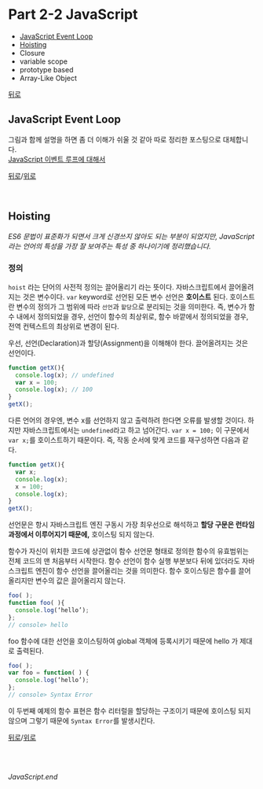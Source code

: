 # Part 2-2 JavaScript
* [JavaScript Event Loop](#javascript-event-loop)
* [Hoisting](#hoisting)
* Closure
* variable scope
* prototype based
* Array-Like Object

[뒤로](https://github.com/JaeYeopHan/for_beginner)

## JavaScript Event Loop
그림과 함께 설명을 하면 좀 더 이해가 쉬울 것 같아 따로 정리한 포스팅으로 대체합니다.  
[JavaScript 이벤트 루프에 대해서](http://asfirstalways.tistory.com/362)

[뒤로](https://github.com/JaeYeopHan/for_beginner)/[위로](#part-2-2-javascript)

</br>

## Hoisting
_ES6 문법이 표준화가 되면서 크게 신경쓰지 않아도 되는 부분이 되었지만, JavaScript라는 언어의 특성을 가장 잘 보여주는 특성 중 하나이기에 정리했습니다._

### 정의
`hoist` 라는 단어의 사전적 정의는 끌어올리기 라는 뜻이다. 자바스크립트에서 끌어올려지는 것은 변수이다. `var` keyword로 선언된 모든 변수 선언은 **호이스트** 된다. 호이스트란 변수의 정의가 그 범위에 따라 `선언`과 `할당`으로 분리되는 것을 의미한다. 즉, 변수가 함수 내에서 정의되었을 경우, 선언이 함수의 최상위로, 함수 바깥에서 정의되었을 경우, 전역 컨텍스트의 최상위로 변경이 된다.

우선, 선언(Declaration)과 할당(Assignment)을 이해해야 한다. 끌어올려지는 것은 선언이다.

```js
function getX(){
  console.log(x); // undefined
  var x = 100;
  console.log(x); // 100
}
getX();
```
다른 언어의 경우엔, 변수 x를 선언하지 않고 출력하려 한다면 오류를 발생할 것이다. 하지만 자바스크립트에서는 `undefined`라고 하고 넘어간다. `var x = 100;` 이 구문에서 `var x;`를 호이스트하기 때문이다. 즉, 작동 순서에 맞게 코드를 재구성하면 다음과 같다.
```js
function getX(){
  var x;
  console.log(x);
  x = 100;
  console.log(x);
}
getX();
```
선언문은 항시 자바스크립트 엔진 구동시 가장 최우선으로 해석하고 **할당 구문은 런타임 과정에서 이루어지기 때문에,** 호이스팅 되지 않는다.


함수가 자신이 위치한 코드에 상관없이 함수 선언문 형태로 정의한 함수의 유효범위는 전체 코드의 맨 처음부터 시작한다. 함수 선언이 함수 실행 부분보다 뒤에 있더라도 자바스크립트 엔진이 함수 선언을 끌어올리는 것을 의미한다. 함수 호이스팅은 함수를 끌어올리지만 변수의 값은 끌어올리지 않는다.
```js
foo( );
function foo( ){
  console.log(‘hello’);
};
// console> hello
```
foo 함수에 대한 선언을 호이스팅하여 global 객체에 등록시키기 때문에 hello 가 제대로 출력된다.
```js
foo( );
var foo = function( ) {
  console.log(‘hello’);
};
// console> Syntax Error
```
이 두번째 예제의 함수 표현은 함수 리터럴을 할당하는 구조이기 때문에 호이스팅 되지 않으며 그렇기 때문에 `Syntax Error`를 발생시킨다.



[뒤로](https://github.com/JaeYeopHan/for_beginner)/[위로](#part-2-2-javascript)

</br>

</br>

_JavaScript.end_  
